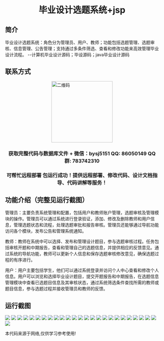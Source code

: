 <p><h1 align="center">毕业设计选题系统+jsp</h1></p>

## 简介
毕业设计选题系统：角色分为管理员、用户、教师；功能包括选题管理、选题审核、信息管理、公告管理；支持通过多条件筛选、查看和修改功能来高效管理毕业设计流程。    --计算机毕业设计源码；毕设源码；java毕业设计源码


## 联系方式
<img src="https://bs-1329754181.cos.ap-shanghai.myqcloud.com/wx.jpg" alt="二维码" style="display: block; margin: 0 auto;" width="200px">
<p><h3 align="center">获取完整代码与数据库文件 + 微信：bysj5151 QQ: 86050149 QQ群: 783742310</h3></p>
<p><h3 align="center">可帮忙远程部署 包运行成功！提供远程部署、修改代码、设计文档指导、代码讲解等服务！</h3></p>

## 功能介绍（完整见运行截图）
管理员：主要负责系统管理和配置，包括用户和教师账户管理，选题审核及管理模块的操作。管理员可以通过系统进行登录验证，添加、修改及删除教师和用户信息，管理选题状态和流程，处理选题审批和报告审核。管理员还能够通过导航功能访问各个模块，发布公告和管理系统通知。 

教师：教师在系统中可以选择、发布和管理设计题目，参与选题审核过程。任务包括审核开题和中期报告，查看和管理自己的选题信息，并提供相应的反馈意见。通过系统的导航功能，教师可以更新个人信息和保存选题审核修改意见，确保选题过程的有序进行。

用户：用户主要包括学生，他们可以通过系统登录并访问个人中心查看和修改个人信息。用户可以浏览和选择毕业设计题目，提交开题报告和中期报告，在选题信息管理模块中查看已选题目信息及其审核状态，通过系统筛选条件查找所需的教师或题目信息，参与选题过程并接收管理员和教师的反馈。


## 运行截图
![](https://bs-1329754181.cos.ap-shanghai.myqcloud.com/ssm/GraduationTopicSystemJsp/img/001.jpg)
![](https://bs-1329754181.cos.ap-shanghai.myqcloud.com/ssm/GraduationTopicSystemJsp/img/002.jpg)
![](https://bs-1329754181.cos.ap-shanghai.myqcloud.com/ssm/GraduationTopicSystemJsp/img/003.jpg)
![](https://bs-1329754181.cos.ap-shanghai.myqcloud.com/ssm/GraduationTopicSystemJsp/img/004.jpg)
![](https://bs-1329754181.cos.ap-shanghai.myqcloud.com/ssm/GraduationTopicSystemJsp/img/005.jpg)
![](https://bs-1329754181.cos.ap-shanghai.myqcloud.com/ssm/GraduationTopicSystemJsp/img/006.jpg)
![](https://bs-1329754181.cos.ap-shanghai.myqcloud.com/ssm/GraduationTopicSystemJsp/img/007.jpg)
![](https://bs-1329754181.cos.ap-shanghai.myqcloud.com/ssm/GraduationTopicSystemJsp/img/008.jpg)
![](https://bs-1329754181.cos.ap-shanghai.myqcloud.com/ssm/GraduationTopicSystemJsp/img/009.jpg)
![](https://bs-1329754181.cos.ap-shanghai.myqcloud.com/ssm/GraduationTopicSystemJsp/img/010.jpg)
![](https://bs-1329754181.cos.ap-shanghai.myqcloud.com/ssm/GraduationTopicSystemJsp/img/011.jpg)
![](https://bs-1329754181.cos.ap-shanghai.myqcloud.com/ssm/GraduationTopicSystemJsp/img/012.jpg)
![](https://bs-1329754181.cos.ap-shanghai.myqcloud.com/ssm/GraduationTopicSystemJsp/img/013.jpg)
![](https://bs-1329754181.cos.ap-shanghai.myqcloud.com/ssm/GraduationTopicSystemJsp/img/014.jpg)
![](https://bs-1329754181.cos.ap-shanghai.myqcloud.com/ssm/GraduationTopicSystemJsp/img/015.jpg)
![](https://bs-1329754181.cos.ap-shanghai.myqcloud.com/ssm/GraduationTopicSystemJsp/img/016.jpg)
![](https://bs-1329754181.cos.ap-shanghai.myqcloud.com/ssm/GraduationTopicSystemJsp/img/017.jpg)
![](https://bs-1329754181.cos.ap-shanghai.myqcloud.com/ssm/GraduationTopicSystemJsp/img/018.jpg)
![](https://bs-1329754181.cos.ap-shanghai.myqcloud.com/ssm/GraduationTopicSystemJsp/img/019.jpg)
![](https://bs-1329754181.cos.ap-shanghai.myqcloud.com/ssm/GraduationTopicSystemJsp/img/020.jpg)
![](https://bs-1329754181.cos.ap-shanghai.myqcloud.com/ssm/GraduationTopicSystemJsp/img/021.jpg)
![](https://bs-1329754181.cos.ap-shanghai.myqcloud.com/ssm/GraduationTopicSystemJsp/img/022.jpg)
![](https://bs-1329754181.cos.ap-shanghai.myqcloud.com/ssm/GraduationTopicSystemJsp/img/023.jpg)
![](https://bs-1329754181.cos.ap-shanghai.myqcloud.com/ssm/GraduationTopicSystemJsp/img/024.jpg)
![](https://bs-1329754181.cos.ap-shanghai.myqcloud.com/ssm/GraduationTopicSystemJsp/img/025.jpg)
![](https://bs-1329754181.cos.ap-shanghai.myqcloud.com/ssm/GraduationTopicSystemJsp/img/026.jpg)

<p>本代码来源于网络,仅供学习参考使用!</p>
